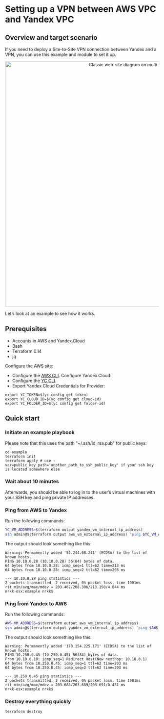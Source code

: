 # Setting up a VPN between AWS VPC and Yandex VPC

## Overview and target scenario
If you need to deploy a Site-to-Site VPN connection between Yandex and a VPN, you can use this example and module to set it up.


<p align="center">
    <img src="https://storage.yandexcloud.net/cloud-www-assets/solutions/aws/yc-solution-library-aws-website-vpn.png" alt="Classic web-site diagram on multi-cloud" width="800"/>
</p>


Let’s look at an example to see how it works.

## Prerequisites

- Accounts in AWS and Yandex.Cloud
- Bash
- Terraform 0.14
- jq

Configure the AWS site:
- Configure the [AWS CLI](https://docs.aws.amazon.com/cli/latest/userguide/cli-chap-configure.html).
Configure Yandex.Cloud:
- Configure the [YC CLI](https://cloud.yandex.com/docs/cli/quickstart).
- Export Yandex Cloud Credentials for Provider:
```
export YC_TOKEN=$(yc config get token)
export YC_CLOUD_ID=$(yc config get cloud-id)
export YC_FOLDER_ID=$(yc config get folder-id)
```

## Quick start




### Initiate an example playbook  


Please note that this uses the path "~/.ssh/id_rsa.pub" for public keys: 

```
cd example
terraform init
terraform apply # use -var=public_key_path='another_path_to_ssh_public_key' if your ssh key is located somewhere else
```

### Wait about 10 minutes

Afterwards, you should be able to log in to the user’s virtual machines with your SSH key and ping private IP addresses.

### Ping from AWS to Yandex

Run the following commands:

```bash
YC_VM_ADDRESS=$(terraform output yandex_vm_internal_ip_address)
ssh admin@$(terraform output aws_vm_external_ip_address) "ping $YC_VM_ADDRESS -c 2"
```
The output should look something like this:
```
Warning: Permanently added '54.244.68.241' (ECDSA) to the list of known hosts.
PING 10.10.0.28 (10.10.0.28) 56(84) bytes of data.
64 bytes from 10.10.0.28: icmp_seq=1 ttl=62 time=213 ms
64 bytes from 10.10.0.28: icmp_seq=2 ttl=62 time=203 ms

--- 10.10.0.28 ping statistics ---
2 packets transmitted, 2 received, 0% packet loss, time 1001ms
rtt min/avg/max/mdev = 203.462/208.306/213.150/4.844 ms
nrkk-osx:example nrkk$ 
```

### Ping from Yandex to AWS

Run the following commands:

```bash
AWS_VM_ADDRESS=$(terraform output aws_vm_internal_ip_address)
ssh admin@$(terraform output yandex_vm_external_ip_address) "ping $AWS_VM_ADDRESS -c 2"
```
The output should look something like this:
```
Warning: Permanently added '178.154.225.171' (ECDSA) to the list of known hosts.
PING 10.250.0.45 (10.250.0.45) 56(84) bytes of data.
From 10.10.0.10: icmp_seq=1 Redirect Host(New nexthop: 10.10.0.1)
64 bytes from 10.250.0.45: icmp_seq=1 ttl=62 time=203 ms
64 bytes from 10.250.0.45: icmp_seq=2 ttl=62 time=203 ms

--- 10.250.0.45 ping statistics ---
2 packets transmitted, 2 received, 0% packet loss, time 1001ms
rtt min/avg/max/mdev = 203.688/203.689/203.691/0.451 ms
nrkk-osx:example nrkk$ 
```

### Destroy everything quickly


```bash
terraform destroy
```
